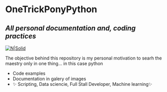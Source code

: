 # OneTrickPonyPython
## _All personal documentation and, coding practices_

[![N|Solid](https://cdn.iconscout.com/icon/free/png-256/python-3629591-3032289.png)](https://learnxinyminutes.com)

The objective behind this repository is my personal motivation to searh the maestry only in one thing... in this case python


- Code examples
- Documentation in galery of images
- ✨ Scripting, Data sciencie, Full Stall Developer, Machine learning✨
